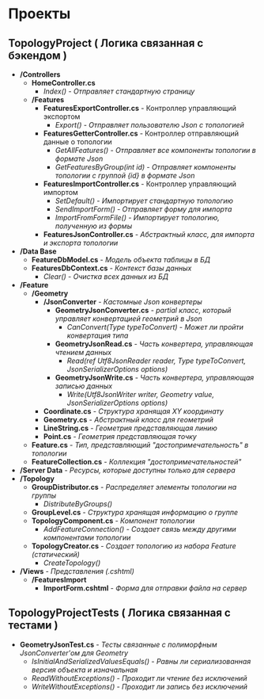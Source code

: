 
# Проекты

## TopologyProject ( Логика связанная с бэкендом )
- **/Controllers**
  - **HomeController.cs**
    - *Index() - Отправляет стандартную страницу*
  - **/Features**
    - **FeaturesExportController.cs** - Контроллер управляющий экспортом
      -  *Export() - Отправляет пользователю Json с топологией*
    - **FeaturesGetterController.cs** - Контроллер отправляющий данные о топологии
      -  *GetAllFeatures() - Отправляет все компоненты топологии в формате Json*
      -  *GetFeaturesByGroup(int id) - Отправляет компоненты топологии с группой {id} в формате Json*
    - **FeaturesImportController.cs** - Контроллер управляющий импортом
      - *SetDefault() - Импортирует стандартную топологию*
      - *SendImportForm() - Отправляет форму для импорта*
      - *ImportFromFormFile() - Импортирует топологию, полученную из формы*
    - **FeaturesJsonController.cs** - *Абстрактный класс, для импорта и экспорта топологии*
- **/Data Base**
  -  **FeatureDbModel.cs** - *Модель объекта таблицы в БД*
  - **FeaturesDbContext.cs** - *Контекст базы данных*
    - *Clear()* - *Очистка всех данных из БД*
- **/Feature**
  - **/Geometry**
    - **/JsonConverter** - *Кастомные Json конвертеры*
      - **GeometryJsonConverter.cs** - *partial класс, который управляет конвертацией геометрий в Json* 
        - *CanConvert(Type typeToConvert)* - *Может ли пройти конвертация типа*
      - **GeometryJsonRead.cs** - *Часть конвертера, управляющая чтением данных*
        - *Read(ref Utf8JsonReader reader, Type typeToConvert, JsonSerializerOptions options)*
      - **GeometryJsonWrite.cs** - *Часть конвертера, управляющая записью данных*
        - *Write(Utf8JsonWriter writer, Geometry value, JsonSerializerOptions options)*
    - **Coordinate.cs** - *Структура хранящая XY координату*
    - **Geometry.cs** - *Абстрактный класс для геометрий*
    - **LineString.cs** - *Геометрия представляющая линию*
    - **Point.cs** - *Геометрия представляющая точку*
  - **Feature.cs** - *Тип, представляющий "достопримечательность" в топологии*
  - **FeatureCollection.cs** - *Коллекция "достопримечательностей"*
- **/Server Data** - *Ресурсы, которые доступны только для сервера*
- **/Topology**
  - **GroupDistributor.cs** - *Распределяет элементы топологии на группы*
    - *DistributeByGroups()*
  - **GroupLevel.cs** - *Структура хранящая информацию о группе*
  - **TopologyComponent.cs** - *Компонент топологии*
    - *AddFeatureConnection()* - *Создает связь между другими компонентами топологии*
  - **TopologyCreator.cs** - *Создает топологию из набора Feature (статический)*
    - *CreateTopology()*
- **/Views** - *Представления (.cshtml)*
  - **/FeaturesImport**
    - **ImportForm.cshtml** - *Форма для отправки файла на сервер*

## TopologyProjectTests ( Логика связанная с тестами )

 - **GeometryJsonTest.cs** - *Тесты связанные с полиморфным JsonConverter'ом для Geometry*
   - *IsInitialAndSerializedValuesEquals()* - *Равны ли сериализованная версия объекта и изначальная*
   - *ReadWithoutExceptions()* - *Проходит ли чтение без исключений*
   - *WriteWithoutExceptions()* - *Проходит ли запись без исключений*
